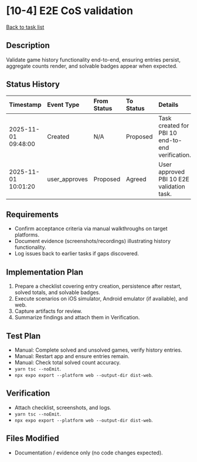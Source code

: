 # [10-4] E2E CoS validation

[Back to task list](../tasks.md)

## Description
Validate game history functionality end-to-end, ensuring entries persist, aggregate counts render, and solvable badges appear when expected.

## Status History
| Timestamp | Event Type | From Status | To Status | Details | User |
| :-- | :-- | :-- | :-- | :-- | :-- |
| 2025-11-01 09:48:00 | Created | N/A | Proposed | Task created for PBI 10 end-to-end verification. | ai_agent |
| 2025-11-01 10:01:20 | user_approves | Proposed | Agreed | User approved PBI 10 E2E validation task. | user |

## Requirements
- Confirm acceptance criteria via manual walkthroughs on target platforms.
- Document evidence (screenshots/recordings) illustrating history functionality.
- Log issues back to earlier tasks if gaps discovered.

## Implementation Plan
1. Prepare a checklist covering entry creation, persistence after restart, solved totals, and solvable badges.
2. Execute scenarios on iOS simulator, Android emulator (if available), and web.
3. Capture artifacts for review.
4. Summarize findings and attach them in Verification.

## Test Plan
- Manual: Complete solved and unsolved games, verify history entries.
- Manual: Restart app and ensure entries remain.
- Manual: Check total solved count accuracy.
- `yarn tsc --noEmit`.
- `npx expo export --platform web --output-dir dist-web`.

## Verification
- Attach checklist, screenshots, and logs.
- `yarn tsc --noEmit`.
- `npx expo export --platform web --output-dir dist-web`.

## Files Modified
- Documentation / evidence only (no code changes expected).

